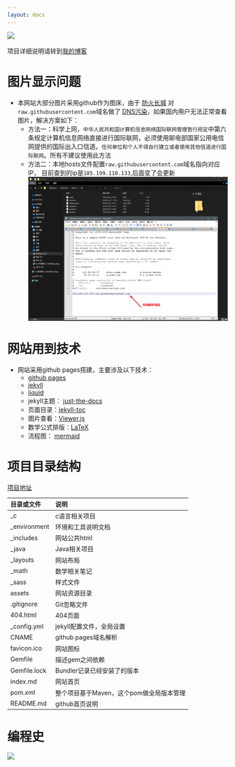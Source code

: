 ```yaml
---
layout: docs
---
```


![](https://img.shields.io/github/repo-size/guosonglu/code-notes?label=%E4%BB%93%E5%BA%93%E5%A4%A7%E5%B0%8F&style=social)

项目详细说明请转到[我的博客](https://www.luguosong.com/)


# 图片显示问题

- 本网站大部分图片采用github作为图床，由于
  [防火长城](https://zh.wikipedia.org/wiki/%E9%98%B2%E7%81%AB%E9%95%BF%E5%9F%8E)
  对`raw.githubusercontent.com`域名做了
  [DNS污染](https://zh.wikipedia.org/wiki/%E5%9F%9F%E5%90%8D%E6%9C%8D%E5%8A%A1%E5%99%A8%E7%BC%93%E5%AD%98%E6%B1%A1%E6%9F%93)，如果国内用户无法正常查看图片，解决方案如下：
  - 方法一：科学上网，`中华人民共和国计算机信息网络国际联网管理暂行规定`中第六条规定计算机信息网络直接进行国际联网，必须使用邮电部国家公用电信网提供的国际出入口信道。`任何单位和个人不得自行建立或者使用其他信道进行国际联网`。所有不建议使用此方法
  - 方法二：本地hosts文件配置`raw.githubusercontent.com`域名指向对应IP，
    目前查到的ip是`185.199.110.133`,后面变了会更新
    ![](/assets/images/Snipaste_2021-09-18_17-03-50.png)

# 网站用到技术

- 网站采用github pages搭建，主要涉及以下技术：
  - [github pages](https://docs.github.com/cn/pages)
  - [jekyll](https://jekyllrb.com/)
  - [liquid](https://github.com/Shopify/liquid/wiki)
  - jekyll主题：
    [just-the-docs](https://github.com/pmarsceill/just-the-docs)
  - 页面目录：[jekyll-toc](https://github.com/allejo/jekyll-toc)
  - 图片查看：[Viewer.js](https://github.com/fengyuanchen/viewerjs)
  - 数学公式排版：[LaTeX](https://www.latex-project.org/)
  - 流程图： [mermaid](https://mermaid-js.github.io/mermaid/#/)

# 项目目录结构

[项目地址](https://github.com/guosonglu/code-notes)

| 目录或文件     | 说明                                |
|:-------------|:------------------------------------|
| _c           | c语言相关项目                         |
| _environment | 环境和工具说明文档                     |
| _includes    | 网站公共html                         |
| _java        | Java相关项目                         |
| _layouts     | 网站布局                             |
| _math        | 数学相关笔记                          |
| _sass        | 样式文件                             |
| assets       | 网站资源目录                          |
| .gitignore   | Git忽略文件                          |
| 404.html     | 404页面                             |
| _config.yml  | jekyll配置文件，全局设置               |
| CNAME        | github pages域名解析                 |
| favicon.ico  | 网站图标                             |
| Gemfile      | 描述gem之间依赖                       |
| Gemfile.lock | Bundler记录已经安装了的版本            |
| index.md     | 网站首页                             |
| pom.xml      | 整个项目基于Maven，这个pom做全局版本管理 |
| README.md    | github首页说明                       |

# 编程史

![](https://edrawcloudpubliccn.oss-cn-shenzhen.aliyuncs.com/viewer/self/1059758/share/2021-7-30/1627611901/main.svg)





